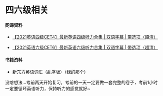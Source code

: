 # 四六级相关



#### 网课资料

- [【2021英语四级CET4】最新英语四级听力合集 | 双语字幕 | 带选项（超清）](https://www.bilibili.com/video/BV1V5411N7PG?spm_id_from=333.999.0.0)

- [【2021英语六级CET6】最新英语六级听力合集 | 双语字幕 | 带选项（超清）](https://www.bilibili.com/video/BV1gr4y1A7hB?from=search&seid=13169617169225114365&spm_id_from=333.337.0.0)

#### 书籍资料

- 新东方英语词汇（乱序版）（绿的那个）

没啥想法...考前两天开始复习，考前的一天一定要做一套完整的卷子，考前1小时一定要循环英语听力，保持听力的感觉就好~

